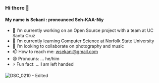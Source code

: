 ### Hi there 👋
#### My name is Sekani : pronounced Seh-KAA-Niy
- 🔭 I’m currently working on an Open Source project with a team at UC Santa Cruz
- 🌱 I’m currently learning Computer Science at Norfolk State University
- 👯 I’m looking to collaborate on photography and music
- 📫 How to reach me: wsekani@gmail.com
- 😄 Pronouns: ... he/him
- ⚡ Fun fact: ... I am left handed

![DSC_0210 - Edited](https://github.com/snwarner22/snwarner22/assets/137221902/97921320-2945-4c63-82ab-616f022a4ce4)
